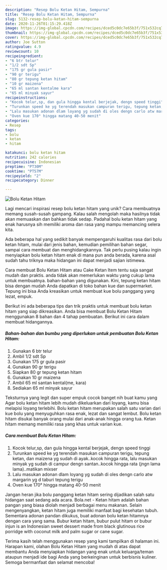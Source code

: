 ```yaml
---
description: "Resep Bolu Ketan Hitam, Sempurna"
title: "Resep Bolu Ketan Hitam, Sempurna"
slug: 5132-resep-bolu-ketan-hitam-sempurna
date: 2020-11-26T01:15:29.418Z
image: https://img-global.cpcdn.com/recipes/dced5c0dc7e65b3f/751x532cq70/bolu-ketan-hitam-foto-resep-utama.jpg
thumbnail: https://img-global.cpcdn.com/recipes/dced5c0dc7e65b3f/751x532cq70/bolu-ketan-hitam-foto-resep-utama.jpg
cover: https://img-global.cpcdn.com/recipes/dced5c0dc7e65b3f/751x532cq70/bolu-ketan-hitam-foto-resep-utama.jpg
author: Joe Sutton
ratingvalue: 4.9
reviewcount: 10
recipeingredient:
- "6 btr telur"
- "1/2 sdt Sp"
- "175 gr gula pasir"
- "90 gr terigu"
- "80 gr tepung ketan hitam"
- "10 gr maizena"
- "65 ml santan kentalme kara"
- "65 ml minyak sayur"
recipeinstructions:
- "Kocok telur,sp, dan gula hingga kental berjejak, dengn speed tinggi"
- "Turunkan speed ke yg terendah masukan campuran terigu, tepung ketan, dan maizena yg sudah di ayak..kocok hingga rata, lalu masukan minyak yg sudah di campur dengn santan..kocok hingga rata (jngn lama lama)..matikan mixser"
- "Lalu masukan adonan dlam loyang yg sudah di oles dengn carlo atw margarin yg d taburi tepung terigu"
- "Oven kue 170° hingga matang 40-50 menit"
categories:
- Resep
tags:
- bolu
- ketan
- hitam

katakunci: bolu ketan hitam 
nutrition: 242 calories
recipecuisine: Indonesian
preptime: "PT30M"
cooktime: "PT57M"
recipeyield: "2"
recipecategory: Dinner

---
```



![Bolu Ketan Hitam](https://img-global.cpcdn.com/recipes/dced5c0dc7e65b3f/751x532cq70/bolu-ketan-hitam-foto-resep-utama.jpg)

Lagi mencari inspirasi resep bolu ketan hitam yang unik? Cara membuatnya memang susah-susah gampang. Kalau salah mengolah maka hasilnya tidak akan memuaskan dan bahkan tidak sedap. Padahal bolu ketan hitam yang enak harusnya sih memiliki aroma dan rasa yang mampu memancing selera kita.

Ada beberapa hal yang sedikit banyak mempengaruhi kualitas rasa dari bolu ketan hitam, mulai dari jenis bahan, kemudian pemilihan bahan segar, sampai cara membuat dan menghidangkannya. Tak perlu pusing kalau ingin menyiapkan bolu ketan hitam enak di mana pun anda berada, karena asal sudah tahu triknya maka hidangan ini dapat menjadi sajian istimewa.

Cara membuat Bolu Ketan Hitam atau Cake Ketan Item tentu saja sangat mudah dan praktis. anda tidak akan memerlukan waktu yang cukup lama untuk membuatnya. bahan-bahan yang digunakan. Kini, tepung ketan hitam bisa dengan mudah Anda dapatkan di toko bahan kue dan supermarket. Tepung ini bisa Anda kreasikan untuk membuat kue bolu panggang yang lezat, empuk.


Berikut ini ada beberapa tips dan trik praktis untuk membuat bolu ketan hitam yang siap dikreasikan. Anda bisa membuat Bolu Ketan Hitam menggunakan 8 bahan dan 4 tahap pembuatan. Berikut ini cara dalam membuat hidangannya.

<!--inarticleads1-->

##### Bahan-bahan dan bumbu yang diperlukan untuk pembuatan Bolu Ketan Hitam:

1. Gunakan 6 btr telur
1. Ambil 1/2 sdt Sp
1. Gunakan 175 gr gula pasir
1. Gunakan 90 gr terigu
1. Siapkan 80 gr tepung ketan hitam
1. Gunakan 10 gr maizena
1. Ambil 65 ml santan kental(me, kara)
1. Sediakan 65 ml minyak sayur


Teksturnya yang legit dan super empuk cocok banget nih buat kamu yang Agar bolu ketan hitam lebih mudah dikeluarkan dari loyang, kamu bisa melapisi loyang terlebihi. Bolu ketan hitam merupakan salah satu varian dari kue bolu yang menyuguhkan rasa enak, lezat dan sangat lembut. Bolu ketan hitam disukai banyak orang mulai dari anak-anak hingga orang tua. Ketan hitam memang memiliki rasa yang khas untuk varian kue. 

<!--inarticleads2-->

##### Cara membuat Bolu Ketan Hitam:

1. Kocok telur,sp, dan gula hingga kental berjejak, dengn speed tinggi
1. Turunkan speed ke yg terendah masukan campuran terigu, tepung ketan, dan maizena yg sudah di ayak..kocok hingga rata, lalu masukan minyak yg sudah di campur dengn santan..kocok hingga rata (jngn lama lama)..matikan mixser
1. Lalu masukan adonan dlam loyang yg sudah di oles dengn carlo atw margarin yg d taburi tepung terigu
1. Oven kue 170° hingga matang 40-50 menit


Jangan heran jika bolu panggang ketan hitam sering dijadikan salah satu hidangan saat sedang ada acara. Bola.net - Ketan hitam adalah bahan pangan yang biasa diolah menjadi berbagai menu makanan. Selain mengenyangkan, ketan hitam juga memiliki manfaat bagi kesehatan tubuh. Sementara adonan pandan dikukus, buat adonan bolu ketan hitamnya dengan cara yang sama. Bubur ketan hitam, bubur pulut hitam or bubur injun is an Indonesian sweet dessert made from black glutinous rice porridge with coconut milk and palm sugar or cane sugar. 

Terima kasih telah menggunakan resep yang kami tampilkan di halaman ini. Harapan kami, olahan Bolu Ketan Hitam yang mudah di atas dapat membantu Anda menyiapkan hidangan yang enak untuk keluarga/teman ataupun menjadi ide bagi Anda yang berkeinginan untuk berbisnis kuliner. Semoga bermanfaat dan selamat mencoba!
